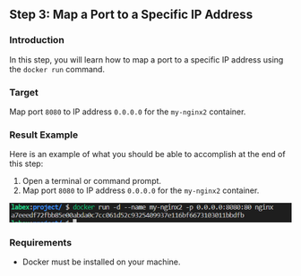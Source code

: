 ## Step 3: Map a Port to a Specific IP Address

### Introduction

In this step, you will learn how to map a port to a specific IP address using the `docker run` command.

### Target

Map port `8080` to IP address `0.0.0.0` for the `my-nginx2` container.

### Result Example

Here is an example of what you should be able to accomplish at the end of this step:

1. Open a terminal or command prompt.
2. Map port `8080` to IP address `0.0.0.0` for the `my-nginx2` container.

![challenge-map-the-container-ports-3](assets\challenge-map-the-container-ports-3.png)

### Requirements

- Docker must be installed on your machine.

